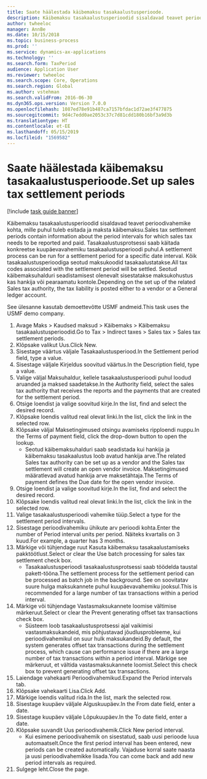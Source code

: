 ```yaml
---
title: Saate häälestada käibemaksu tasakaalustusperioode.
description: Käibemaksu tasakaalustusperioodid sisaldavad teavet perioodivahemike kohta, mille puhul tuleb esitada ja maksta käibemaksu.
author: twheeloc
manager: AnnBe
ms.date: 10/15/2018
ms.topic: business-process
ms.prod: ''
ms.service: dynamics-ax-applications
ms.technology: ''
ms.search.form: TaxPeriod
audience: Application User
ms.reviewer: twheeloc
ms.search.scope: Core, Operations
ms.search.region: Global
ms.author: vstehman
ms.search.validFrom: 2016-06-30
ms.dyn365.ops.version: Version 7.0.0
ms.openlocfilehash: 1087ed78e91b487ca7157bfdac1d72ae3f477875
ms.sourcegitcommit: 9d4c7edd0ae2053c37c7d81cdd180b16bf3a9d3b
ms.translationtype: HT
ms.contentlocale: et-EE
ms.lasthandoff: 05/15/2019
ms.locfileid: "1569582"
---
```

# <a name="set-up-sales-tax-settlement-periods"></a><span data-ttu-id="bf395-103">Saate häälestada käibemaksu tasakaalustusperioode.</span><span class="sxs-lookup"><span data-stu-id="bf395-103">Set up sales tax settlement periods</span></span>

[!include [task guide banner](../../includes/task-guide-banner.md)]

<span data-ttu-id="bf395-104">Käibemaksu tasakaalustusperioodid sisaldavad teavet perioodivahemike kohta, mille puhul tuleb esitada ja maksta käibemaksu.</span><span class="sxs-lookup"><span data-stu-id="bf395-104">Sales tax settlement periods contain information about the period intervals for which sales tax needs to be reported and paid.</span></span> <span data-ttu-id="bf395-105">Tasakaalustusprotsessi saab käitada konkreetse kuupäevavahemiku tasakaalustusperioodi puhul.</span><span class="sxs-lookup"><span data-stu-id="bf395-105">A settlement process can be run for a settlement period for a specific date interval.</span></span> <span data-ttu-id="bf395-106">Kõik tasakaalustusperioodiga seotud maksukoodid tasakaalustatakse.</span><span class="sxs-lookup"><span data-stu-id="bf395-106">All tax codes associated with the settlement period will be settled.</span></span> <span data-ttu-id="bf395-107">Seotud käibemaksuhalduri seadistamisest olenevalt sisestatakse maksukohustus kas hankija või pearaamatu kontole.</span><span class="sxs-lookup"><span data-stu-id="bf395-107">Depending on the set up of the related Sales tax authority, the tax liability is posted either to a vendor or a General ledger account.</span></span>



<span data-ttu-id="bf395-108">See ülesanne kasutab demoettevõtte USMF andmeid.</span><span class="sxs-lookup"><span data-stu-id="bf395-108">This task uses the USMF demo company.</span></span>



1. <span data-ttu-id="bf395-109">Avage Maks > Kaudsed maksud > Käibemaks > Käibemaksu tasakaalustusperioodid.</span><span class="sxs-lookup"><span data-stu-id="bf395-109">Go to Tax > Indirect taxes > Sales tax > Sales tax settlement periods.</span></span>
2. <span data-ttu-id="bf395-110">Klõpsake valikut Uus.</span><span class="sxs-lookup"><span data-stu-id="bf395-110">Click New.</span></span>
3. <span data-ttu-id="bf395-111">Sisestage väärtus väljale Tasakaalustusperiood.</span><span class="sxs-lookup"><span data-stu-id="bf395-111">In the Settlement period field, type a value.</span></span>
4. <span data-ttu-id="bf395-112">Sisestage väljale Kirjeldus soovitud väärtus.</span><span class="sxs-lookup"><span data-stu-id="bf395-112">In the Description field, type a value.</span></span>
5. <span data-ttu-id="bf395-113">Valige väljal Maksuhaldur, kellele tasakaalustusperioodi puhul loodud aruanded ja maksed saadetakse.</span><span class="sxs-lookup"><span data-stu-id="bf395-113">In the Authority field, select the sales tax authority that receives the reports and the payments that are created for the settlement period.</span></span>
6. <span data-ttu-id="bf395-114">Otsige loendist ja valige soovitud kirje.</span><span class="sxs-lookup"><span data-stu-id="bf395-114">In the list, find and select the desired record.</span></span>
7. <span data-ttu-id="bf395-115">Klõpsake loendis valitud real olevat linki.</span><span class="sxs-lookup"><span data-stu-id="bf395-115">In the list, click the link in the selected row.</span></span>
8. <span data-ttu-id="bf395-116">Klõpsake väljal Maksetingimused otsingu avamiseks ripploendi nuppu.</span><span class="sxs-lookup"><span data-stu-id="bf395-116">In the Terms of payment field, click the drop-down button to open the lookup.</span></span>
    * <span data-ttu-id="bf395-117">Seotud käibemaksuhalduri saab seadistada kui hankija ja käibemaksu tasakaalustus loob avatud hankija arve.</span><span class="sxs-lookup"><span data-stu-id="bf395-117">The related Sales tax authority can be set up as a vendor and the Sales tax settlement will create an open vendor invoice.</span></span> <span data-ttu-id="bf395-118">Maksetingimused määratlevad avatud hankija arve maksetähtaja.</span><span class="sxs-lookup"><span data-stu-id="bf395-118">The Terms of payment defines the Due date for the open vendor invoice.</span></span>  
9. <span data-ttu-id="bf395-119">Otsige loendist ja valige soovitud kirje.</span><span class="sxs-lookup"><span data-stu-id="bf395-119">In the list, find and select the desired record.</span></span>
10. <span data-ttu-id="bf395-120">Klõpsake loendis valitud real olevat linki.</span><span class="sxs-lookup"><span data-stu-id="bf395-120">In the list, click the link in the selected row.</span></span>
11. <span data-ttu-id="bf395-121">Valige tasakaalustusperioodi vahemike tüüp.</span><span class="sxs-lookup"><span data-stu-id="bf395-121">Select a type for the settlement period intervals.</span></span>
12. <span data-ttu-id="bf395-122">Sisestage perioodivahemiku ühikute arv perioodi kohta.</span><span class="sxs-lookup"><span data-stu-id="bf395-122">Enter the number of Period interval units per period.</span></span> <span data-ttu-id="bf395-123">Näiteks kvartalis on 3 kuud.</span><span class="sxs-lookup"><span data-stu-id="bf395-123">For example, a quarter has 3 months.</span></span>
13. <span data-ttu-id="bf395-124">Märkige või tühjendage ruut Kasuta käibemaksu tasakaalustamiseks pakktöötlust.</span><span class="sxs-lookup"><span data-stu-id="bf395-124">Select or clear the Use batch processing for sales tax settlement check box.</span></span>
    * <span data-ttu-id="bf395-125">Tasakaalustusperioodi tasakaalustusprotsessi saab töödelda taustal pakett-tööna.</span><span class="sxs-lookup"><span data-stu-id="bf395-125">The settlement process for the settlement period can be processed as batch job in the background.</span></span> <span data-ttu-id="bf395-126">See on soovitatav suure hulga maksukannete puhul kuupäevavahemiku jooksul.</span><span class="sxs-lookup"><span data-stu-id="bf395-126">This is recommended for a large number of tax transactions within a period interval.</span></span>  
14. <span data-ttu-id="bf395-127">Märkige või tühjendage Vastasmaksukannete loomise vältimise märkeruut.</span><span class="sxs-lookup"><span data-stu-id="bf395-127">Select or clear the Prevent generating offset tax transactions check box.</span></span>
    * <span data-ttu-id="bf395-128">Süsteem loob tasakaalustusprotsessi ajal vaikimisi vastasmaksukandeid, mis põhjustavad jõudlusprobleeme, kui perioodivahemikul on suur hulk maksukandeid.</span><span class="sxs-lookup"><span data-stu-id="bf395-128">By default, the system generates offset tax transactions during the settlement process, which cause can performance issue if there are a large number of tax transactions within a period interval.</span></span> <span data-ttu-id="bf395-129">Märkige see märkeruut, et vältida vastasmaksukannete loomist.</span><span class="sxs-lookup"><span data-stu-id="bf395-129">Select this check box to prevent generating offset tax transactions.</span></span>
15. <span data-ttu-id="bf395-130">Laiendage vahekaarti Perioodivahemikud.</span><span class="sxs-lookup"><span data-stu-id="bf395-130">Expand the Period intervals tab.</span></span>
16. <span data-ttu-id="bf395-131">Klõpsake vahekaarti Lisa.</span><span class="sxs-lookup"><span data-stu-id="bf395-131">Click Add.</span></span>
17. <span data-ttu-id="bf395-132">Märkige loendis valitud rida.</span><span class="sxs-lookup"><span data-stu-id="bf395-132">In the list, mark the selected row.</span></span>
18. <span data-ttu-id="bf395-133">Sisestage kuupäev väljale Alguskuupäev.</span><span class="sxs-lookup"><span data-stu-id="bf395-133">In the From date field, enter a date.</span></span>
19. <span data-ttu-id="bf395-134">Sisestage kuupäev väljale Lõpukuupäev.</span><span class="sxs-lookup"><span data-stu-id="bf395-134">In the To date field, enter a date.</span></span>
20. <span data-ttu-id="bf395-135">Klõpsake suvandit Uus perioodivahemik.</span><span class="sxs-lookup"><span data-stu-id="bf395-135">Click New period interval.</span></span>
    * <span data-ttu-id="bf395-136">Kui esimene perioodivahemik on sisestatud, saab uusi perioode luua automaatselt.</span><span class="sxs-lookup"><span data-stu-id="bf395-136">Once the first period interval has been entered, new periods can be created automatically.</span></span> <span data-ttu-id="bf395-137">Vajaduse korral saate naasta ja uusi perioodivahemikke lisada.</span><span class="sxs-lookup"><span data-stu-id="bf395-137">You can come back and add new period intervals as required.</span></span>  
21. <span data-ttu-id="bf395-138">Sulgege leht.</span><span class="sxs-lookup"><span data-stu-id="bf395-138">Close the page.</span></span>

